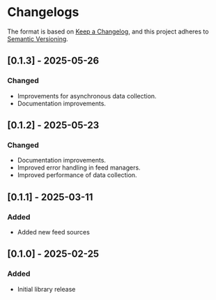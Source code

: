 # Changelogs

The format is based on [Keep a Changelog](https://keepachangelog.com/en/1.0.0/),
and this project adheres to [Semantic Versioning](https://semver.org/spec/v2.0.0.html).

## [0.1.3] - 2025-05-26
### Changed
- Improvements for asynchronous data collection.
- Documentation improvements.

## [0.1.2] - 2025-05-23
### Changed
- Documentation improvements.
- Improved error handling in feed managers.
- Improved performance of data collection.

## [0.1.1] - 2025-03-11
### Added
- Added new feed sources

## [0.1.0] - 2025-02-25
### Added
- Initial library release
